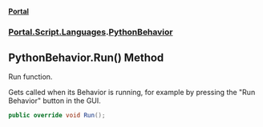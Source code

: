 #### [Portal](index.md 'index')
### [Portal.Script.Languages](Portal.Script.Languages.md 'Portal.Script.Languages').[PythonBehavior](PythonBehavior.md 'Portal.Script.Languages.PythonBehavior')

## PythonBehavior.Run() Method

Run function.  
  
Gets called when its Behavior is running, for example by pressing the "Run Behavior" button in the GUI.

```csharp
public override void Run();
```